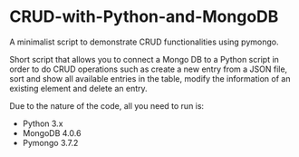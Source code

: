 # CRUD-with-Python-and-MongoDB
A minimalist script to demonstrate CRUD functionalities using pymongo.

Short script that allows you to connect a Mongo DB to a Python script in order to do CRUD operations such as create a new entry from a JSON file, sort and show all available entries in the table, modify the information of an existing element and delete an entry.

Due to the nature of the code, all you need to run is: <br/>
* Python 3.x
* MongoDB 4.0.6
* Pymongo 3.7.2

